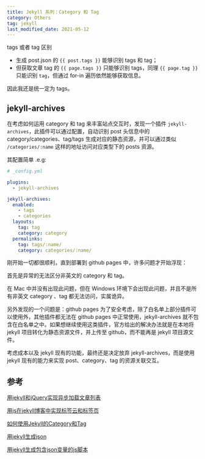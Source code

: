```yaml
---
title: Jekyll 系列：Category 和 Tag
category: Others
tag: jekyll
last_modified_date: 2021-05-12
---
```


tags 或者 tag 区别

+ 生成 post.json 的 `{{ post.tags }}` 能够识别 tags 和 tag；
+ 但获取文章 tag 的 `{{ page.tags }}` 只能够识别 tags，同理 `{{ page.tag }}` 只能识别 `tag`，但通过 for-in 遍历依然能够获取信息。

因此我还是统一定为 tags。

## jekyll-archives

在考虑如何运用 category 和 tag 来丰富站点交互时，发现一个插件 `jekyll-archives`，此插件可以通过配置，自动识别 post 头信息中的 category/categories、tag/tags 生成对应的静态资源，并可以通过类似 `/categories/:name` 这样的地址访问对应类型下的 posts 资源。

其配置简单 .e.g:

```yaml
# _config.yml

plugins:
  - jekyll-archives

jekyll-archives:
  enabled:
    - tags
    - categories
  layouts:
    tag: tag
    category: category
  permalinks:
    tag: tags/:name/
    category: categories/:name/
```

刚开始一切都很顺利，直到部署到 github pages 中，许多问题才开始浮现：

首先是异常的无法区分非英文的 category 和 tag。

在 Mac 中并没有出现此问题，但在 Windows 环境下会出现此问题，并且不是所有非英文 category 、tag 都无法访问，实属诡异。

另外发现的一个问题是：github pages 为了安全考虑，除了白名单上部分插件可以使用外，其他插件都无法在 github pages 中正常使用，jekyll-archives 就不包含在白名单之中。如果想继续使用这类插件，官方给出的解决办法就是在本地将 jekyll 项目转化为静态资源文件，并上传至 github，而不能再是 jekyll 项目源文件。

考虑成本以及 jekyll 现有的功能，最终还是决定放弃 jekyll-archives，而是使用 jekyll 现有的能力来实现 post、category、tag 的资源关联交互。

## 参考

[用jekyll和jQuery实现异步加载文章列表](http://yanping.me/cn/blog/2012/10/10/asynchronous-loading-post-list-with-jekyll-and-jQuery/)

[用js在jekyll博客中实现标签云和标签页](http://yanping.me/cn/blog/2013/02/13/generate-tags-with-js-in-jekyll-blog/)

[如何使用Jekyll的Category和Tag](http://www.kthinker.com/post/jekyll-category-and-tag/)

[用jekyll生成json](http://yanping.me/cn/blog/2012/04/19/jekyll-with-json/)

[用jekyll生成包含json变量的js脚本](http://yanping.me/cn/blog/2012/04/20/jekyll-with-js-and-json/)
